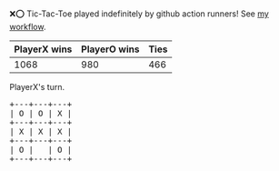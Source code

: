 :x::o: Tic-Tac-Toe played indefinitely by github action runners! See [my workflow](.github/workflows/play.yaml).

|PlayerX wins|PlayerO wins|Ties|
|-|-|-|
|1068|980|466|

PlayerX's turn.

<pre>
+---+---+---+
| O | O | X |
+---+---+---+
| X | X | X |
+---+---+---+
| O |   | O |
+---+---+---+
</pre>